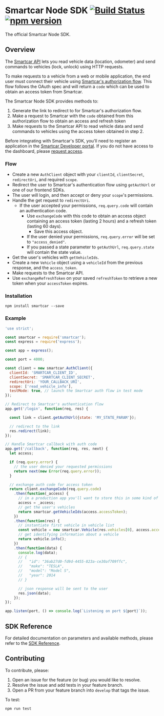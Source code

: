 # Smartcar Node SDK [![Build Status][ci-image]][ci-url] [![npm version][npm-image]][npm-url]

The official Smartcar Node SDK.

## Overview
The [Smartcar API](https://smartcar.com/docs) lets you read vehicle data
(location, odometer) and send commands to vehicles (lock, unlock) using HTTP requests.

To make requests to a vehicle from a web or mobile application, the end user
must connect their vehicle using
[Smartcar's authorization flow](https://smartcar.com/docs#authentication).
This flow follows the OAuth spec and will return a `code` which can be used to
obtain an access token from Smartcar.

The Smartcar Node SDK provides methods to:
1. Generate the link to redirect to for Smartcar's authorization flow.
2. Make a request to Smartcar with the `code` obtained from this authorization
flow to obtain an access and refresh token
3. Make requests to the Smartcar API to read vehicle data and send commands to
vehicles using the access token obtained in step 2.

Before integrating with Smartcar's SDK, you'll need to register an application
in the [Smartcar Developer portal](https://developer.smartcar.com). If you do
not have access to the dashboard, please
[request access](https://smartcar.com/subscribe).

### Flow
* Create a new `AuthClient` object with your `clientId`, `clientSecret`,
`redirectUri`, and required `scope`.
* Redirect the user to Smartcar's authentication flow using `getAuthUrl` or one
of our frontend SDKs.
* The user will login, and then accept or deny your `scope`'s permissions.
* Handle the get request to `redirectUri`.
  * If the user accepted your permissions, `req.query.code` will contain an
    authentication code.
    * Use `exchangeCode` with this code to obtain an access object
    containing an access token (lasting 2 hours) and a refresh token
    (lasting 60 days).
      * Save this access object.
    * If the user denied your permissions, `req.query.error` will be set
    to `"access_denied"`.
    * If you passed a state parameter to `getAuthUrl`, `req.query.state` will
    contain the state value.
* Get the user's vehicles with `getVehicleIds`.
* Create a new `Vehicle` object using a `vehicleId` from the previous response,
and the `access_token`.
* Make requests to the Smartcar API.
* Use `exchangeRefreshToken` on your saved `refreshToken` to retrieve a new token
when your `accessToken` expires.

### Installation
```shell
npm install smartcar --save
```

### Example
```javascript
'use strict';

const smartcar = require('smartcar');
const express = require('express');

const app = express();

const port = 4000;

const client = new smartcar.AuthClient({
  clientId: 'SMARTCAR_CLIENT_ID',
  clientSecret: 'SMARTCAR_CLIENT_SECRET',
  redirectUri: 'YOUR_CALLBACK_URI',
  scope: ['read_vehicle_info'],
  testMode: true, // launch the Smartcar auth flow in test mode
});

// Redirect to Smartcar's authentication flow
app.get('/login', function(req, res) {

  const link = client.getAuthUrl({state: 'MY_STATE_PARAM'});

  // redirect to the link
  res.redirect(link);
});

// Handle Smartcar callback with auth code
app.get('/callback', function(req, res, next) {
  let access;

  if (req.query.error) {
    // the user denied your requested permissions
    return next(new Error(req.query.error));
  }

  // exchange auth code for access token
  return client.exchangeCode(req.query.code)
    .then(function(_access) {
      // in a production app you'll want to store this in some kind of persistent storage
      access = _access;
      // get the user's vehicles
      return smartcar.getVehicleIds(access.accessToken);
    })
    .then(function(res) {
      // instantiate first vehicle in vehicle list
      const vehicle = new smartcar.Vehicle(res.vehicles[0], access.accessToken);
      // get identifying information about a vehicle
      return vehicle.info();
    })
    .then(function(data) {
      console.log(data);
      // {
      //   "id": "36ab27d0-fd9d-4455-823a-ce30af709ffc",
      //   "make": "TESLA",
      //   "model": "Model S",
      //   "year": 2014
      // }

      // json response will be sent to the user
      res.json(data);
    });
});

app.listen(port, () => console.log(`Listening on port ${port}`));
```

## SDK Reference

For detailed documentation on parameters and available methods, please refer to
the [SDK Reference](doc/readme.md).

## Contributing
To contribute, please:
1. Open an issue for the feature (or bug) you would like to resolve.
2. Resolve the issue and add tests in your feature branch.
3. Open a PR from your feature branch into `develop` that tags the issue.  

To test:
```shell
npm run test
```

[ci-url]: https://travis-ci.com/smartcar/node-sdk
[ci-image]: https://travis-ci.com/smartcar/node-sdk.svg?token=jMbuVtXPGeJMPdsn7RQ5&branch=master
[npm-url]: https://badge.fury.io/js/smartcar
[npm-image]: https://badge.fury.io/js/smartcar.svg
